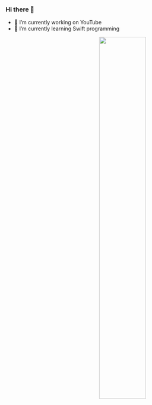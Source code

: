 ### Hi there 👋

- 🔭 I’m currently working on YouTube
- 🌱 I’m currently learning Swift programming

<img align="right" width="50%" src="https://github-readme-stats.vercel.app/api?username=basketbwall&&show_icons=true&title_color=ffffff&icon_color=bb2acf&text_color=daf7dc&bg_color=151515">
